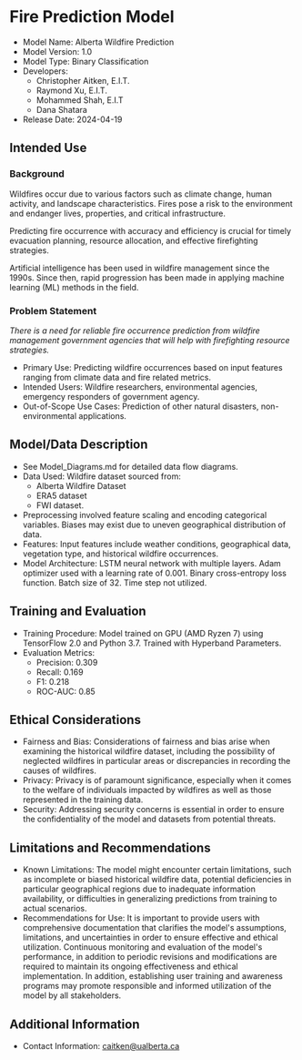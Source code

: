 # Fire Prediction Model

* Model Name: Alberta Wildfire Prediction
* Model Version: 1.0
* Model Type: Binary Classification
* Developers:
    * Christopher Aitken, E.I.T.  
    * Raymond Xu, E.I.T.  
    * Mohammed Shah, E.I.T
    * Dana Shatara
* Release Date: 2024-04-19

## Intended Use

### Background

Wildfires occur due to various factors such as climate change, human activity, and landscape characteristics. Fires pose a risk to the environment and endanger lives, properties, and critical infrastructure.

Predicting fire occurrence with accuracy and efficiency is crucial for timely evacuation planning, resource allocation, and effective firefighting strategies.

Artificial intelligence has been used in wildfire management since the 1990s. Since then, rapid progression has been made in applying machine learning (ML) methods in the field.

### Problem Statement

*There is a need for reliable fire occurrence prediction from wildfire management government agencies that will help with firefighting resource strategies.*

* Primary Use: Predicting wildfire occurrences based on input features ranging from climate data and fire related metrics.
* Intended Users: Wildfire researchers, environmental agencies, emergency responders of government agency.
* Out-of-Scope Use Cases: Prediction of other natural disasters, non-environmental applications.

## Model/Data Description

* See Model_Diagrams.md for detailed data flow diagrams.
* Data Used: Wildfire dataset sourced from:
  * Alberta Wildfire Dataset
  * ERA5 dataset
  * FWI dataset.
* Preprocessing involved feature scaling and encoding categorical variables. Biases may exist due to uneven geographical distribution of data.
* Features: Input features include weather conditions, geographical data, vegetation type, and historical wildfire occurrences.
* Model Architecture: LSTM neural network with multiple layers. Adam optimizer used with a learning rate of 0.001. Binary cross-entropy loss function. Batch size of 32. Time step not utilized.

## Training and Evaluation

* Training Procedure: Model trained on GPU (AMD Ryzen 7) using TensorFlow 2.0 and Python 3.7. Trained with Hyperband Parameters.
* Evaluation Metrics:
  * Precision:  0.309
  * Recall:     0.169
  * F1:         0.218
  * ROC-AUC:    0.85

## Ethical Considerations

* Fairness and Bias: Considerations of fairness and bias arise when examining the historical wildfire dataset, including the possibility of neglected wildfires in particular areas or discrepancies in recording the causes of wildfires.
* Privacy: Privacy is of paramount significance, especially when it comes to the welfare of individuals impacted by wildfires as well as those represented in the training data.
* Security: Addressing security concerns is essential in order to ensure the confidentiality of the model and datasets from potential threats.

## Limitations and Recommendations

* Known Limitations: The model might encounter certain limitations, such as incomplete or biased historical wildfire data, potential deficiencies in particular geographical regions due to inadequate information availability, or difficulties in generalizing predictions from training to actual scenarios.
* Recommendations for Use: It is important to provide users with comprehensive documentation that clarifies the model's assumptions, limitations, and uncertainties in order to ensure effective and ethical utilization. Continuous monitoring and evaluation of the model's performance, in addition to periodic revisions and modifications are required to maintain its ongoing effectiveness and ethical implementation. In addition, establishing user training and awareness programs may promote responsible and informed utilization of the model by all stakeholders.

## Additional Information

* Contact Information: caitken@ualberta.ca
